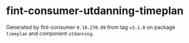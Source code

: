 # fint-consumer-utdanning-timeplan

Generated by fint-consumer `0.18.270.09` from tag `v3.1.0` on package `timeplan` and component `utdanning`.
